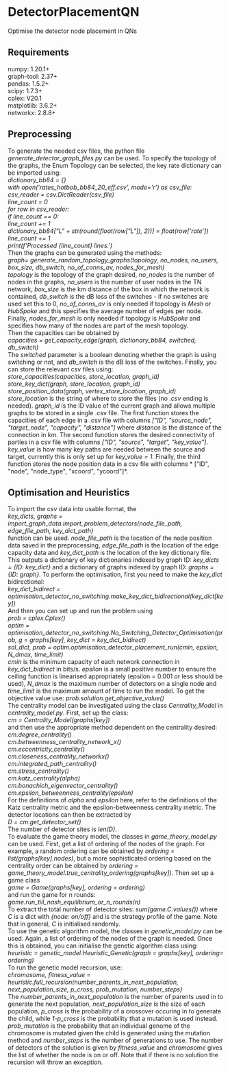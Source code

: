 # DetectorPlacementQN
Optimise the detector node placement in QNs

## Requirements
numpy: 1.20.1+  
graph-tool: 2.37+  
pandas: 1.5.2+  
scipy: 1.7.3+  
cplex: V20.1  
matplotlib: 3.6.2+  
networkx: 2.8.8+  

## Preprocessing
To generate the needed csv files, the python file *generate_detector_graph_files.py* can be used. To specify the topology of the graphs, the Enum Topology can be selected, the key rate dictionary can be imported using:  
*dictionary_bb84 = {}  
    with open('rates_hotbob_bb84_20_eff.csv', mode='r') as csv_file:  
        csv_reader = csv.DictReader(csv_file)  
        line_count = 0  
        for row in csv_reader:  
            if line_count == 0:  
                line_count += 1  
            dictionary_bb84["L" + str(round(float(row["L"]), 2))] = float(row['rate'])  
            line_count += 1  
        print(f'Processed {line_count} lines.')*  
Then the graphs can be generated using the methods:  
*graph= generate_random_topology_graphs(topology, no_nodes, no_users, box_size, db_switch, no_of_conns_av, nodes_for_mesh)*  
*topology* is the topology of the graph desired, *no_nodes* is the number of nodes in the graphs, *no_users* is the number of user nodes in the TN network, *box_size* is the km distance of the box in which the network is contained, *db_switch* is the dB loss of the switches - if no switches are used set this to 0, *no_of_conns_av* is only needed if topology is *Mesh* or *HubSpoke* and this specifies the average number of edges per node. Finally, *nodes_for_mesh* is only needed if topology is *HubSpoke* and specifies how many of the nodes are part of the mesh topology.  
Then the capacities can be obtained by  
*capacities = get_capacity_edge(graph, dictionary_bb84, switched, db_switch)*  
The *switched* parameter is a boolean denoting whether the graph is using switching or not, and *db_switch* is the dB loss of the switches. Finally, you can store the relevant csv files using:  
*store_capacities(capacities, store_location, graph_id)  
 store_key_dict(graph, store_location, graph_id)  
 store_position_data(graph, vertex_store_location, graph_id)*  
*store_location* is the string of where to store the files (no *.csv* ending is needed). *graph_id* is the ID value of the current graph and allows multiple graphs to be stored in a single .csv file. The first function stores the capacities of each edge in a .csv file with columns *["ID", "source_node", "target_node", "capacity", "distance"]* where *distance* is the distance of the connection in km. The second function stores the desired connectivity of parties in a csv file with columns *["ID", "source", "target", "key_value"]*. *key_value* is how many key paths are needed between the source and target, currently this is only set up for *key_value = 1*. Finally, the third function stores the node position data in a csv file with columns * ["ID", "node", "node_type", "xcoord", "ycoord"]*.  
## Optimisation and Heuristics
To import the csv data into usable format, the   
*key_dicts, graphs = import_graph_data.import_problem_detectors(node_file_path, edge_file_path, key_dict_path)*  
function can be used. *node_file_path* is the location of the node position data saved in the preprocessing, *edge_file_path* is the location of the edge capacity data and *key_dict_path* is the location of the key dictionary file. This outputs a dictionary of key dictionaries indexed by graph ID: *key_dicts = {ID: key_dict}* and a dictionary of graphs indexed by graph ID: *graphs = {ID: graph}*. To perform the optimisation, first you need to make the *key_dict* bidirectional:  
*key_dict_bidirect = optimisation_detector_no_switching.make_key_dict_bidirectional(key_dict[key])*  
And then you can set up and run the problem using  
*prob = cplex.Cplex()  
optim = optimisation_detector_no_switching.No_Switching_Detector_Optimisation(prob, g = graphs[key], key_dict = key_dict_bidirect)  
sol_dict, prob = optim.optimisation_detector_placement_run(cmin, epsilon, N_dmax,  time_limit)*  
*cmin* is the minimum capacity of each network connection in *key_dict_bidirect* in bits/s. *epsilon* is a small positive number to ensure the ceiling function is linearised appropriately (epsilon = 0.001 or less should be used), *N_dmax* is the maximum number of detectors on a single node and *time_limit* is the maximum amount of time to run the model. To get the objective value use: *prob.solution.get_objective_value()*  
The centrality model can be investigated using the class *Centrality_Model* in *centrality_model.py*. First, set up the class:  
*cm = Centrality_Model(graphs[key])*  
and then use the appropriate method dependent on the centrality desired:
*cm.degree_centrality()  
cm.betweenness_centrality_network_x()  
cm.eccentricity_centrality()  
cm.closeness_centrality_networkx()  
cm.integrated_path_centrality()  
cm.stress_centrality()  
cm.katz_centrality(alpha)  
cm.bonachich_eigenvector_centrality()  
cm.epsilon_betweenness_centrality(epsilon)*  
For the definitions of *alpha* and *epsilon* here, refer to the definitions of the Katz centrality metric and the epsilon-betweenness centrality metric. The detector locations can then be extracted by  
*D = cm.get_detector_set()*  
The number of detector sites is *len(D)*.  
To evaluate the game theory model, the classes in *game_theory_model.py* can be used. First, get a list of ordering of the nodes of the graph. For example, a random ordering can be obtained by *ordering = list(graphs[key].nodes)*, but a more sophisticated ordering based on the centrality order can be obtained by *ordering = game_theory_model.true_centrality_ordering(graphs[key])*. Then set up a game class  
*game = Game(graphs[key], ordering = ordering)*  
and run the game for n rounds:  
*game.run_till_nash_equilibrium_or_n_rounds(n)*  
To extract the total number of detector sites: *sum(game.C.values())* where *C* is a dict with *{node: on/off}* and is the strategy profile of the game. Note that in general, *C* is initialised randomly.  
To use the genetic algorithm model, the classes in *genetic_model.py* can be used. Again, a list of ordering of the nodes of the graph is needed. Once this is obtained, you can initialise the genetic algorithm class using:  
*heuristic = genetic_model.Heuristic_Genetic(graph = graphs[key], ordering= ordering)*  
To run the genetic model recursion, use:  
*chromosome, fitness_value = heuristic.full_recursion(number_parents_in_next_population, next_population_size, p_cross, prob_mutation, number_steps)*  
The *number_parents_in_next_population* is the number of parents used in to generate the next population, *next_population_size* is the size of each population, *p_cross* is the probability of a crossover occuring in to generate the child, while *1-p_cross* is the probability that a mutation is used instead. *prob_mutation* is the probability that an individual genome of the chromosome is mutated given the child is generated using the mutation method and *number_steps* is the number of generations to use. The number of detectors of the solution is given by *fitness_value* and *chromosome* gives the list of whether the node is on or off. Note that if there is no solution the recursion will throw an exception. 





